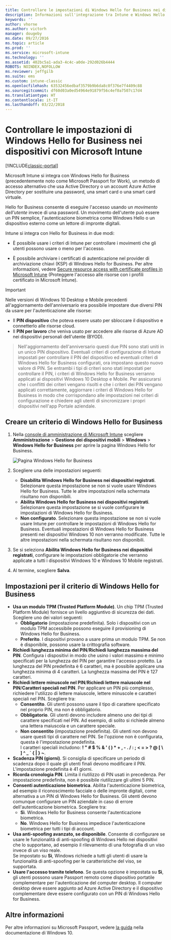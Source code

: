 ```yaml
---
title: Controllare le impostazioni di Windows Hello for Business nei dispositivi
description: Informazioni sull'integrazione tra Intune e Windows Hello for Business, un metodo di accesso alternativo che usa Active Directory o un account Azure Active Directory per sostituire una password, una smart card o una smart card virtuale.
keywords: ''
author: vhorne
ms.author: victorh
manager: dougeby
ms.date: 09/27/2016
ms.topic: article
ms.prod: ''
ms.service: microsoft-intune
ms.technology: ''
ms.assetid: 402bc5a1-ada3-4c4c-a0de-292d026b4444
ROBOTS: NOINDEX,NOFOLLOW
ms.reviewer: jeffgilb
ms.suite: ems
ms.custom: intune-classic
ms.openlocfilehash: 63532456edbaf3579b9b6da8c0f376e7f4409c88
ms.sourcegitcommit: df60d03a0ed54964e91879f56c4ef0a7507c17d4
ms.translationtype: HT
ms.contentlocale: it-IT
ms.lasthandoff: 03/22/2018
---
```

# <a name="control-windows-hello-for-business-settings-on-devices-with-microsoft-intune"></a>Controllare le impostazioni di Windows Hello for Business nei dispositivi con Microsoft Intune

[!INCLUDE[classic-portal](../includes/classic-portal.md)]

Microsoft Intune si integra con Windows Hello for Business (precedentemente noto come Microsoft Passport for Work), un metodo di accesso alternativo che usa Active Directory o un account Azure Active Directory per sostituire una password, una smart card o una smart card virtuale.

Hello for Business consente di eseguire l'accesso usando un *movimento dell'utente* invece di una password. Un movimento dell'utente può essere un PIN semplice, l'autenticazione biometrica come Windows Hello o un dispositivo esterno come un lettore di impronte digitali.

Intune si integra con Hello for Business in due modi:

-   È possibile usare i criteri di Intune per controllare i movimenti che gli utenti possono usare o meno per l'accesso.

-   È possibile archiviare i certificati di autenticazione nel provider di archiviazione chiavi (KSP) di Windows Hello for Business. Per altre informazioni, vedere [Secure resource access with certificate profiles in Microsoft Intune](secure-resource-access-with-certificate-profiles.md) (Proteggere l'accesso alle risorse con i profili certificato in Microsoft Intune).

> [!IMPORTANT]
> Nelle versioni di Windows 10 Desktop e Mobile precedenti all'aggiornamento dell'anniversario era possibile impostare due diversi PIN da usare per l'autenticazione alle risorse:
- Il **PIN dispositivo** che poteva essere usato per sbloccare il dispositivo e connetterlo alle risorse cloud.
- Il **PIN per lavoro** che veniva usato per accedere alle risorse di Azure AD nei dispositivi personali dell'utente (BYOD).

>Nell'aggiornamento dell'anniversario questi due PIN sono stati uniti in un unico PIN dispositivo.
Eventuali criteri di configurazione di Intune impostati per controllare il PIN del dispositivo ed eventuali criteri di Windows Hello for Business configurati, ora impostano questo nuovo valore di PIN.
Se entrambi i tipi di criteri sono stati impostati per controllare il PIN, i criteri di Windows Hello for Business verranno applicati ai dispositivi Windows 10 Desktop e Mobile.
Per assicurarsi che i conflitti dei criteri vengano risolti e che i criteri dei PIN vengano applicati correttamente, aggiornare i criteri di Windows Hello for Business in modo che corrispondano alle impostazioni nei criteri di configurazione e chiedere agli utenti di sincronizzare i propri dispositivi nell'app Portale aziendale.



## <a name="create-a-windows-hello-for-business-policy"></a>Creare un criterio di Windows Hello for Business

1.  Nella [console di amministrazione di Microsoft Intune](https://manage.microsoft.com) scegliere **Amministrazione** &gt; **Gestione dei dispositivi mobili** &gt; **Windows** &gt; **Windows Hello for Business** per aprire la pagina Windows Hello for Business.

    ![Pagina Windows Hello for Business](../media/passport.png)

2.  Scegliere una delle impostazioni seguenti:
    - **Disabilita Windows Hello for Business nei dispositivi registrati**. Selezionare questa impostazione se non si vuole usare Windows Hello for Business. Tutte le altre impostazioni nella schermata risultano non disponibili.
    - **Abilita Windows Hello for Business nei dispositivi registrati**. Selezionare questa impostazione se si vuole configurare le impostazioni di Windows Hello for Business.
    - **Non configurato**. Selezionare questa impostazione se non si vuole usare Intune per controllare le impostazioni di Windows Hello for Business. Eventuali impostazioni di Windows Hello for Business presenti nei dispositivi Windows 10 non verranno modificate. Tutte le altre impostazioni nella schermata risultano non disponibili.
3.  Se si seleziona **Abilita Windows Hello for Business nei dispositivi registrati**, configurare le impostazioni obbligatorie che verranno applicate a tutti i dispositivi Windows 10 e Windows 10 Mobile registrati.
4.  Al termine, scegliere **Salva**.


## <a name="settings-for-the-windows-hello-for-business-policy"></a>Impostazioni per il criterio di Windows Hello for Business

- **Usa un modulo TPM (Trusted Platform Module)**. Un chip TPM (Trusted Platform Module) fornisce un livello aggiuntivo di sicurezza dei dati.<br>Scegliere uno dei valori seguenti:
    - **Obbligatorio** (impostazione predefinita). Solo i dispositivi con un modulo TPM accessibile possono eseguire il provisioning di Windows Hello for Business.
    - **Preferito**. I dispositivi provano a usare prima un modulo TPM. Se non è disponibile, possono usare la crittografia software.
- **Richiedi lunghezza minima del PIN**/**Richiedi lunghezza massima del PIN**. Configura i dispositivi in modo che usino i valori massimo e minimo specificati per la lunghezza del PIN per garantire l'accesso protetto. La lunghezza del PIN predefinita è 6 caratteri, ma è possibile applicare una lunghezza minima di 4 caratteri. La lunghezza massima del PIN è 127 caratteri.
- **Richiedi lettere minuscole nel PIN**/**Richiedi lettere maiuscole nel PIN**/**Caratteri speciali nel PIN**. Per applicare un PIN più complesso, richiedere l'utilizzo di lettere maiuscole, lettere minuscole e caratteri speciali nel PIN. Scegliere tra:
    - **Consentito**. Gli utenti possono usare il tipo di carattere specificato nel proprio PIN, ma non è obbligatorio.
    - **Obbligatorio**. Gli utenti devono includere almeno uno dei tipi di carattere specificati nel PIN. Ad esempio, di solito si richiede almeno una lettera maiuscola e un carattere speciale.
    - **Non consentito** (impostazione predefinita). Gli utenti non devono usare questi tipi di carattere nel PIN. Se l'opzione non è configurata, questa è l'impostazione predefinita.<br>I caratteri speciali includono: **! " # $ % &amp; ' ( ) &#42; + , - . / : ; &lt; = &gt; ? @ [ \ ] ^ _ &#96; { &#124; } ~**.
- **Scadenza PIN (giorni)**. Si consiglia di specificare un periodo di scadenza dopo il quale gli utenti finali devono modificare il PIN. L'impostazione predefinita è 41 giorni.
- **Ricorda cronologia PIN**. Limita il riutilizzo di PIN usati in precedenza. Per impostazione predefinita, non è possibile riutilizzare gli ultimi 5 PIN.
- **Consenti autenticazione biometrica**. Abilita l'autenticazione biometrica, ad esempio il riconoscimento facciale o delle impronte digitali, come alternativa a un PIN di Windows Hello for Business. Gli utenti devono comunque configurare un PIN aziendale in caso di errore dell'autenticazione biometrica. Scegliere tra:
    - **Sì**. Windows Hello for Business consente l'autenticazione biometrica.
    - **No**. Windows Hello for Business impedisce l'autenticazione biometrica per tutti i tipi di account.
- **Usa anti-spoofing avanzato, se disponibile**. Consente di configurare se usare le funzionalità di anti-spoofing di Windows Hello nei dispositivi che lo supportano, ad esempio il rilevamento di una fotografia di un viso invece di un viso reale.<br>Se impostato su **Sì**, Windows richiede a tutti gli utenti di usare la funzionalità di anti-spoofing per le caratteristiche del viso, se supportata.
- **Usare l'accesso tramite telefono**. Se questa opzione è impostata su **Sì**, gli utenti possono usare Passport remoto come dispositivo portatile complementare per l'autenticazione del computer desktop. Il computer desktop deve essere aggiunto ad Azure Active Directory e il dispositivo complementare deve essere configurato con un PIN di Windows Hello for Business.

## <a name="further-information"></a>Altre informazioni
Per altre informazioni su Microsoft Passport, vedere [la guida](https://technet.microsoft.com/library/mt589441.aspx) nella documentazione di Windows 10.
